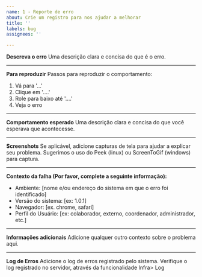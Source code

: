 ```yaml
---
name: 1 - Reporte de erro
about: Crie um registro para nos ajudar a melhorar
title: ''
labels: bug
assignees: ''

---
```


**Descreva o erro**
Uma descrição clara e concisa do que é o erro.

-----

**Para reproduzir**
Passos para reproduzir o comportamento:
1. Vá para '...'
2. Clique em '....'
3. Role para baixo até '....'
4. Veja o erro

-----

**Comportamento esperado**
Uma descrição clara e concisa do que você esperava que acontecesse.

-----

**Screenshots**
Se aplicável, adicione capturas de tela para ajudar a explicar seu problema. Sugerimos o uso do Peek (linux) ou ScreenToGif (windows) para captura.

-----

**Contexto da falha (Por favor, complete a seguinte informação):**
 - Ambiente: [nome e/ou endereço do sistema em que o erro foi identificado]
 - Versão do sistema: [ex: 1.0.1]
 - Navegador: [ex. chrome, safari]
 - Perfil do Usuário: [ex: colaborador, externo, coordenador, administrador, etc.]

-----

**Informações adicionais**
Adicione qualquer outro contexto sobre o problema aqui.

-----
**Log de Erros**
Adicione o log de erros registrado pelo sistema. Verifique o log registrado no servidor, através da funcionalidade Infra> Log
